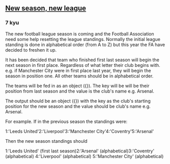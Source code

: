 <h2><a href=https://www.codewars.com/kata/58de08d376f875dbb40000f1/train/javascript target="_blank">New season, new league</a></h2><h3>7 kyu</h3><p>The new football league season is coming and the Football Association need some help resetting the league standings. Normally the initial league standing is done in alphabetical order (from A to Z) but this year the FA have decided to freshen it up. </p><p>It has been decided that team who finished first last season will begin the next season in first place. Regardless of what letter their club begins with. e.g. if Manchester City were in first place last year, they will begin the season in position one. All other teams should be in alphabetical order. </p><p>The teams will be fed in as an object ({}). The key will be will be their position from last season and the value is the club's name e.g. Arsenal. </p><p>The output should be an object ({}) with the key as the club's starting position for the new season and the value should be club's name e.g. Arsenal.</p><p>For example. If in the previous season the standings were:</p><p>1:'Leeds United'2:'Liverpool'3:'Manchester City'4:'Coventry'5:'Arsenal' </p><p>Then the new season standings should </p><p>1:'Leeds United' (first last season)2:'Arsenal' (alphabetical)3:'Coventry' (alphabetical) 4:'Liverpool' (alphabetical) 5:'Manchester City' (alphabetical) </p>